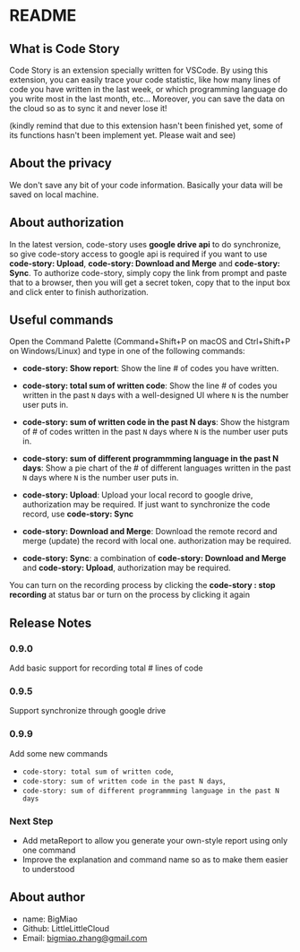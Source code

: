 # README

## What is Code Story

Code Story is an extension specially written for VSCode. By using this extension, you can easily trace your code statistic, like how many lines of code you have written in the last week, or which programming language do you write most in the last month, etc... Moreover, you can save the data on the cloud so as to sync it and never lose it!

(kindly remind that due to this extension hasn't been finished yet, some of its functions hasn't been implement yet. Please wait and see)

## About the privacy

We don't save any bit of your code information. Basically your data will be saved on local machine.

## About authorization

In the latest version, code-story uses **google drive api** to do synchronize, so give code-story access to google api is required if you want to use **code-story: Upload**, **code-story: Download and Merge**  and **code-story: Sync**. To authorize code-story, simply copy the link from prompt and paste that to a browser, then you will get a secret token, copy that to the input box and click enter to finish authorization. 

## Useful commands

Open the Command Palette (Command+Shift+P on macOS and Ctrl+Shift+P on Windows/Linux) and type in one of the following commands:

- **code-story: Show report**:  Show the line # of codes you have written.
- **code-story: total sum of written code**: Show the line # of codes you written in the past `N` days with a well-designed UI where `N` is the number user puts in.
- **code-story: sum of written code in the past N days**: Show the histgram of # of codes written in the past `N` days where `N` is the number user puts in.
- **code-story: sum of different programmming language in the past N days**: Show a pie chart of the # of different languages written in the past `N` days where `N` is the number user puts in.
- **code-story: Upload**: Upload your local record to google drive, authorization may be required. If just want to synchronize the code record, use **code-story: Sync**

- **code-story: Download and Merge**: Download the remote record and merge (update) the record with local one. authorization may be required.

- **code-story: Sync**: a combination of **code-story: Download and Merge** and **code-story: Upload**, authorization may be required.

You can turn on the recording process by clicking the **code-story :  stop recording** at status bar or turn on the process by clicking it again


## Release Notes

### 0.9.0

Add basic support for recording total # lines of code

### 0.9.5

Support synchronize through google drive

### 0.9.9
Add some new commands
- `code-story: total sum of written code`, 
- `code-story: sum of written code in the past N days`,
- `code-story: sum of different programmming language in the past N days`





### Next Step

- Add metaReport to allow you generate your own-style report using only one command
- Improve the explanation and command name so as to make them easier to understood

## About author

- name: BigMiao
- Github: LittleLittleCloud
- Email: bigmiao.zhang@gmail.com
